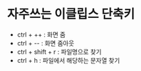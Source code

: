 # 자주쓰는 이클립스 단축키

* ctrl + ++ : 화면 줌
* ctrl + -- : 화면 줌아웃
* ctrl + shift + r : 파일명으로 찾기
* ctrl + h : 파일에서 해당하는 문자열 찾기 


